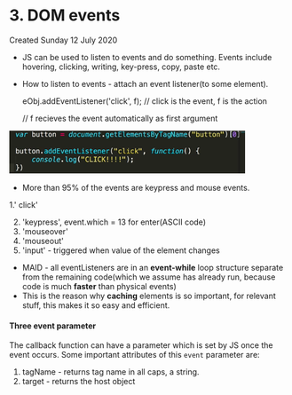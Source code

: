 # 3. DOM events
Created Sunday 12 July 2020


* JS can be used to listen to events and do something. Events include hovering, clicking, writing, key-press, copy, paste etc.
* How to listen to events - attach an event listener(to some element).

	eObj.addEventListener('click', f);	// click is the event, f is the action

	// f recieves the event automatically as first argument

![](/assets/3_DOM_events-image-1.png)

* More than 95% of the events are keypress and mouse events.

1.' click'

2. 'keypress', event.which = 13 for enter(ASCII code)
3. 'mouseover'
4. 'mouseout'
5. 'input' - triggered when value of the element changes


* MAID - all eventListeners are in an **event-while** loop structure separate from the remaining code(which we assume has already run, because code is much **faster** than physical events)
* This is the reason why **caching** elements is so important, for relevant stuff, this makes it so easy and efficient.


#### Three event parameter
The callback function can have a parameter which is set by JS once the event occurs. Some important attributes of this ``event`` parameter are:

1. tagName - returns tag name in all caps, a string.
2. target - returns the host object



